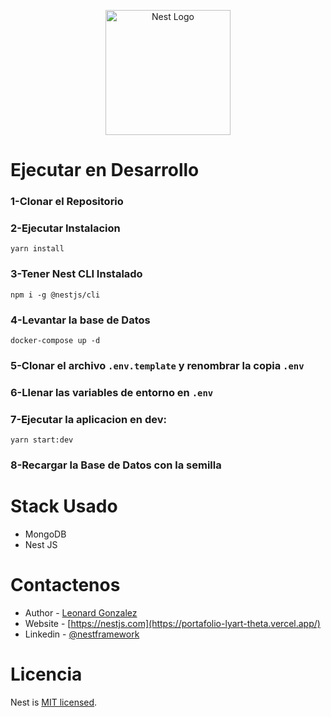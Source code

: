 <p align="center">
  <a href="http://nestjs.com/" target="blank"><img src="https://nestjs.com/img/logo-small.svg" width="200" alt="Nest Logo" /></a>
</p>



# Ejecutar en Desarrollo

### 1-Clonar el Repositorio

### 2-Ejecutar Instalacion
```
yarn install
```
### 3-Tener Nest CLI Instalado
```
npm i -g @nestjs/cli
```
### 4-Levantar la base de Datos
```
docker-compose up -d
```
### 5-Clonar el archivo ```.env.template``` y renombrar la copia ```.env```

### 6-Llenar las variables de entorno en ```.env```

### 7-Ejecutar la aplicacion en dev:
```
yarn start:dev
```
### 8-Recargar la Base de Datos con la semilla 

# Stack Usado
* MongoDB
* Nest JS

# Contactenos

- Author - [Leonard Gonzalez](https://leonardglez12485.com)
- Website - [https://nestjs.com](https://portafolio-lyart-theta.vercel.app/)
- Linkedin - [@nestframework](https://twitter.com/nestframework)

# Licencia

Nest is [MIT licensed](LICENSE).
